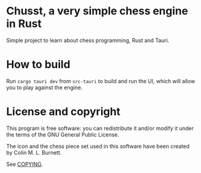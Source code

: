 # Chusst, a very simple chess engine in Rust

Simple project to learn about chess programming, Rust and Tauri.

# How to build

Run `cargo tauri dev` from `src-tauri` to build and run the UI, which will allow you to play against the engine.

# License and copyright

This program is free software: you can redistribute it and/or modify it under the terms of the GNU General Public License.

The icon and the chess piece set used in this software have been created by Colin M. L. Burnett.

See [COPYING](COPYING.md).
